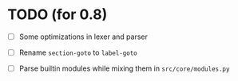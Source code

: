# TODO (for 0.8)

- [ ] Some optimizations in lexer and parser
- [ ] Rename `section-goto` to `label-goto`
- [ ] Parse builtin modules while mixing them in `src/core/modules.py`

